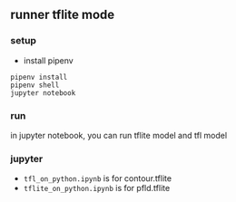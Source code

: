 ## runner tflite mode
### setup 
 - install pipenv
```
pipenv install
pipenv shell
jupyter notebook
```

### run
in jupyter notebook, you can run tflite model and tfl model

### jupyter
 - `tfl_on_python.ipynb` is for contour.tflite
 - `tflite_on_python.ipynb` is for pfld.tflite
